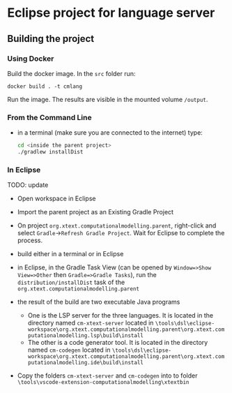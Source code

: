 # Eclipse project for language server

## Building the project

### Using Docker

Build the docker image. In the `src` folder run:

``` shell
docker build . -t cmlang
```

Run the image. The results are visible in the mounted volume `/output`.

### From the Command Line

- in a terminal (make sure you are connected to the internet) type:

  ``` bash
  cd <inside the parent project>
  ./gradlew installDist
  ```

### In Eclipse

TODO: update

- Open workspace in Eclipse
- Import the parent project as an Existing Gradle Project
- On project `org.xtext.computationalmodelling.parent`, right-click and select `Gradle`->`Refresh Gradle Project`. Wait for Eclipse to complete the process.
- build either in a terminal or in Eclipse

- in Eclipse, in the Gradle Task View (can be opened by `Window=>Show View=>Other` then `Gradle=>Gradle Tasks`), run the `distribution/installDist` task of the `org.xtext.computationalmodelling.parent`
- the result of the build are two executable Java programs

  - One is the LSP server for the three languages.
    It is located in the directory named `cm-xtext-server` located in `\tools\dsl\eclipse-workspace\org.xtext.computationalmodelling.parent\org.xtext.computationalmodelling.lsp\build\install`
  - The other is a code generator tool.
    It is located in the directory named `cm-codegen` located in `\tools\dsl\eclipse-workspace\org.xtext.computationalmodelling.parent\org.xtext.computationalmodelling.ide\build\install`
- Copy the folders `cm-xtext-server` and `cm-codegen` into to folder `\tools\vscode-extension-computationalmodelling\xtextbin`
